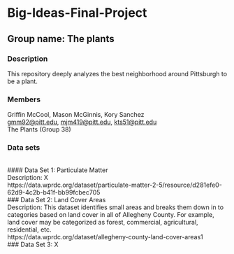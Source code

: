 # Big-Ideas-Final-Project
## Group name: The plants
### Description
This repository deeply analyzes the best neighborhood around Pittsburgh to be a plant.
### Members
Griffin McCool, Mason McGinnis, Kory Sanchez
</br> 
gmm92@pitt.edu, mjm419@pitt.edu, kts51@pitt.edu
</br>
The Plants (Group 38)
### Data sets
</br>
#### Data Set 1: Particulate Matter
</br>
Description: X
</br>
https://data.wprdc.org/dataset/particulate-matter-2-5/resource/d281efe0-62d9-4c2b-b41f-bb99fcbec705
</br>
### Data Set 2: Land Cover Areas
</br>
Description: This dataset identifies small areas and breaks them down in to categories based on land cover in all of Allegheny County. For example, land cover may be categorized as forest, commercial, agricultural, residential, etc.
</br>
https://data.wprdc.org/dataset/allegheny-county-land-cover-areas1
</br>
### Data Set 3: X
